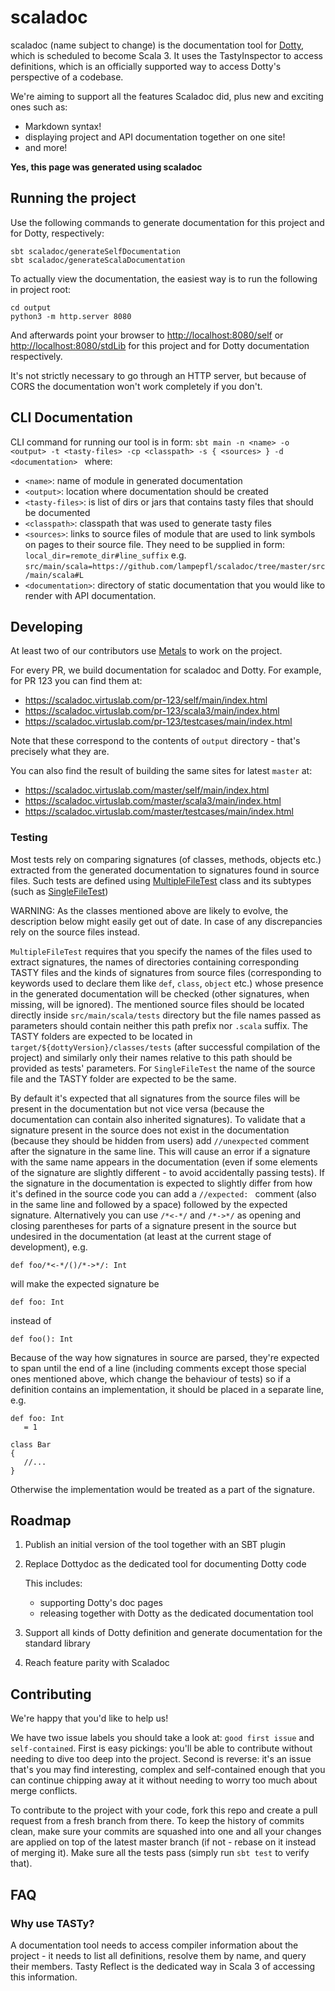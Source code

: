 # scaladoc

scaladoc (name subject to change) is the documentation tool for
[Dotty](https://github.com/lampepfl/dotty), which is scheduled to become
Scala 3.  It uses the TastyInspector to access definitions,
which is an officially supported way to access Dotty's perspective of a
codebase.

We're aiming to support all the features Scaladoc did, plus new and exciting ones such as:

- Markdown syntax!
- displaying project and API documentation together on one site!
- and more!

**Yes, this page was generated using scaladoc**

## Running the project

Use the following commands to generate documentation for this project and for Dotty, respectively:

```
sbt scaladoc/generateSelfDocumentation
sbt scaladoc/generateScalaDocumentation
```

To actually view the documentation, the easiest way is to run the following in project root:

```
cd output
python3 -m http.server 8080
```

And afterwards point your browser to <http://localhost:8080/self> or
<http://localhost:8080/stdLib> for this project and for Dotty documentation
respectively.

It's not strictly necessary to go through an HTTP server, but because of CORS
the documentation won't work completely if you don't.

## CLI Documentation

CLI command for running our tool is in form: `sbt main -n <name> -o <output> -t <tasty-files> -cp <classpath> -s { <sources> } -d <documentation> ` where:

- `<name>`: name of module in generated documentation
- `<output>`: location where documentation should be created
- `<tasty-files>`: is list of dirs or jars that contains tasty files that should be documented
- `<classpath>`: classpath that was used to generate tasty files
- `<sources>`: links to source files of module that are used to link symbols on pages to their source file. They need to be supplied in form:
  `local_dir=remote_dir#line_suffix` e.g. `src/main/scala=https://github.com/lampepfl/scaladoc/tree/master/src/main/scala#L`
- `<documentation>`: directory of static documentation that you would like to render with API documentation.

## Developing

At least two of our contributors use [Metals](https://scalameta.org/metals/) to
work on the project.

For every PR, we build documentation for scaladoc and Dotty. For example, for
PR 123 you can find them at:

- <https://scaladoc.virtuslab.com/pr-123/self/main/index.html>
- <https://scaladoc.virtuslab.com/pr-123/scala3/main/index.html>
- <https://scaladoc.virtuslab.com/pr-123/testcases/main/index.html>

Note that these correspond to the contents of `output` directory - that's
precisely what they are.

You can also find the result of building the same sites for latest `master` at:

- <https://scaladoc.virtuslab.com/master/self/main/index.html>
- <https://scaladoc.virtuslab.com/master/scala3/main/index.html>
- <https://scaladoc.virtuslab.com/master/testcases/main/index.html>

### Testing

Most tests rely on comparing signatures (of classes, methods, objects etc.) extracted from the generated documentation
to signatures found in source files. Such tests are defined using [MultipleFileTest](test/dotty/tools/scaladoc/MultipleFileTest.scala) class
and its subtypes (such as [SingleFileTest](test/dotty/tools/scaladoc/SingleFileTest.scala))

WARNING: As the classes mentioned above are likely to evolve, the description below might easily get out of date.
In case of any discrepancies rely on the source files instead.

`MultipleFileTest` requires that you specify the names of the files used to extract signatures,
the names of directories containing corresponding TASTY files
and the kinds of signatures from source files (corresponding to keywords used to declare them like `def`, `class`, `object` etc.)
whose presence in the generated documentation will be checked (other signatures, when missing, will be ignored).
The mentioned source files should be located directly inside `src/main/scala/tests` directory
but the file names passed as parameters should contain neither this path prefix nor `.scala` suffix.
The TASTY folders are expected to be located in `target/${dottyVersion}/classes/tests` (after successful compilation of the project)
and similarly only their names relative to this path should be provided as tests' parameters.
For `SingleFileTest` the name of the source file and the TASTY folder are expected to be the same.

By default it's expected that all signatures from the source files will be present in the documentation
but not vice versa (because the documentation can contain also inherited signatures).
To validate that a signature present in the source does not exist in the documentation
(because they should be hidden from users) add `//unexpected` comment after the signature in the same line.
This will cause an error if a signature with the same name appears in the documentation
(even if some elements of the signature are slightly different - to avoid accidentally passing tests).
If the signature in the documentation is expected to slightly differ from how it's defined in the source code
you can add a `//expected: ` comment (also in the same line and followed by a space) followed by the expected signature.
Alternatively you can use `/*<-*/` and `/*->*/` as opening and closing parentheses for parts of a signature present in the source but undesired in the documentation (at least at the current stage of development), e.g.

```
def foo/*<-*/()/*->*/: Int
```

will make the expected signature be

```
def foo: Int
```

instead of

```
def foo(): Int
```

Because of the way how signatures in source are parsed, they're expected to span until the end of a line (including comments except those special ones mentioned above, which change the behaviour of tests) so if a definition contains an implementation, it should be placed in a separate line, e.g.

```
def foo: Int
   = 1

class Bar
{
   //...
}
```

Otherwise the implementation would be treated as a part of the signature.

## Roadmap

1. Publish an initial version of the tool together with an SBT plugin
1. Replace Dottydoc as the dedicated tool for documenting Dotty code

   This includes:

   - supporting Dotty's doc pages
   - releasing together with Dotty as the dedicated documentation tool

1. Support all kinds of Dotty definition and generate documentation for the
   standard library
1. Reach feature parity with Scaladoc

## Contributing

We're happy that you'd like to help us!

We have two issue labels you should take a look at: `good first issue` and
`self-contained`. First is easy pickings: you'll be able to contribute without
needing to dive too deep into the project. Second is reverse: it's an issue
that's you may find interesting, complex and self-contained enough that you can
continue chipping away at it without needing to worry too much about merge
conflicts.

To contribute to the project with your code, fork this repo and create a pull request from a fresh branch from there.
To keep the history of commits clean, make sure your commits are squashed into one
and all your changes are applied on top of the latest master branch (if not - rebase on it instead of merging it).
Make sure all the tests pass (simply run `sbt test` to verify that).

## FAQ


### Why use TASTy?

A documentation tool needs to access compiler information about the project - it
needs to list all definitions, resolve them by name, and query their members.
Tasty Reflect is the dedicated way in Scala 3 of accessing this information.
